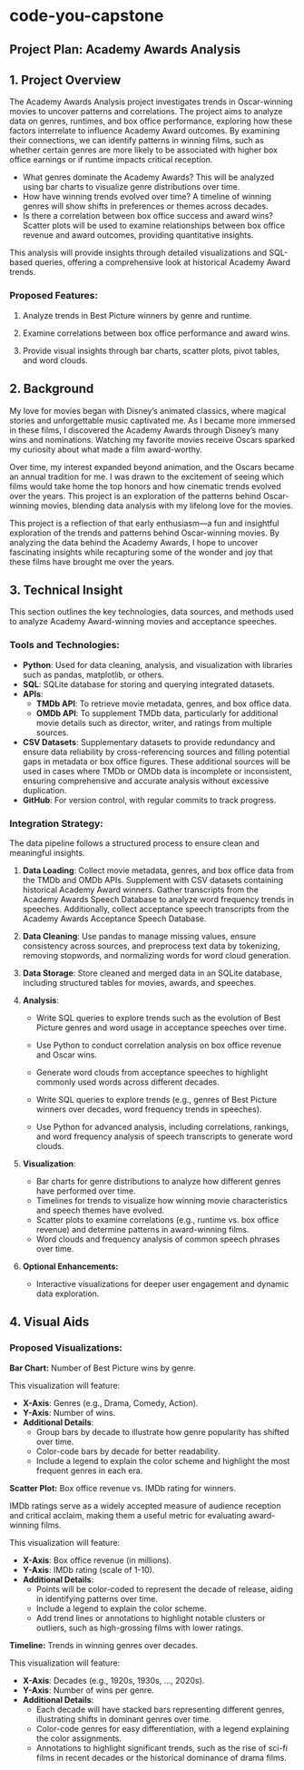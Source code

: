 # code-you-capstone

## Project Plan: Academy Awards Analysis

## **1. Project Overview**

The Academy Awards Analysis project investigates trends in Oscar-winning movies to uncover patterns and correlations. The project aims to analyze data on genres, runtimes, and box office performance, exploring how these factors interrelate to influence Academy Award outcomes. By examining their connections, we can identify patterns in winning films, such as whether certain genres are more likely to be associated with higher box office earnings or if runtime impacts critical reception.

- What genres dominate the Academy Awards? This will be analyzed using bar charts to visualize genre distributions over time.
- How have winning trends evolved over time? A timeline of winning genres will show shifts in preferences or themes across decades.
- Is there a correlation between box office success and award wins? Scatter plots will be used to examine relationships between box office revenue and award outcomes, providing quantitative insights.

This analysis will provide insights through detailed visualizations and SQL-based queries, offering a comprehensive look at historical Academy Award trends.

### **Proposed Features:**

1. Analyze trends in Best Picture winners by genre and runtime.

2. Examine correlations between box office performance and award wins.

3. Provide visual insights through bar charts, scatter plots, pivot tables, and word clouds.

## **2. Background**

My love for movies began with Disney’s animated classics, where magical stories and unforgettable music captivated me. As I became more immersed in these films, I discovered the Academy Awards through Disney’s many wins and nominations. Watching my favorite movies receive Oscars sparked my curiosity about what made a film award-worthy.

Over time, my interest expanded beyond animation, and the Oscars became an annual tradition for me. I was drawn to the excitement of seeing which films would take home the top honors and how cinematic trends evolved over the years. This project is an exploration of the patterns behind Oscar-winning movies, blending data analysis with my lifelong love for the movies.

This project is a reflection of that early enthusiasm—a fun and insightful exploration of the trends and patterns behind Oscar-winning movies. By analyzing the data behind the Academy Awards, I hope to uncover fascinating insights while recapturing some of the wonder and joy that these films have brought me over the years.

## **3. Technical Insight**

This section outlines the key technologies, data sources, and methods used to analyze Academy Award-winning movies and acceptance speeches.

### **Tools and Technologies:**

- **Python**: Used for data cleaning, analysis, and visualization with libraries such as pandas, matplotlib, or others.
- **SQL**: SQLite database for storing and querying integrated datasets.
- **APIs**:
  - **TMDb API**: To retrieve movie metadata, genres, and box office data.
  - **OMDb API**: To supplement TMDb data, particularly for additional movie details such as director, writer, and ratings from multiple sources.
- **CSV Datasets**: Supplementary datasets to provide redundancy and ensure data reliability by cross-referencing sources and filling potential gaps in metadata or box office figures. These additional sources will be used in cases where TMDb or OMDb data is incomplete or inconsistent, ensuring comprehensive and accurate analysis without excessive duplication.
- **GitHub**: For version control, with regular commits to track progress.

### **Integration Strategy:**

The data pipeline follows a structured process to ensure clean and meaningful insights.

1. **Data Loading**: Collect movie metadata, genres, and box office data from the TMDb and OMDb APIs. Supplement with CSV datasets containing historical Academy Award winners. Gather transcripts from the Academy Awards Speech Database to analyze word frequency trends in speeches. Additionally, collect acceptance speech transcripts from the Academy Awards Acceptance Speech Database.

2. **Data Cleaning**: Use pandas to manage missing values, ensure consistency across sources, and preprocess text data by tokenizing, removing stopwords, and normalizing words for word cloud generation.

3. **Data Storage**: Store cleaned and merged data in an SQLite database, including structured tables for movies, awards, and speeches.

4. **Analysis**:

   - Write SQL queries to explore trends such as the evolution of Best Picture genres and word usage in acceptance speeches over time.

   - Use Python to conduct correlation analysis on box office revenue and Oscar wins.

   - Generate word clouds from acceptance speeches to highlight commonly used words across different decades.

   - Write SQL queries to explore trends (e.g., genres of Best Picture winners over decades, word frequency trends in speeches).

   - Use Python for advanced analysis, including correlations, rankings, and word frequency analysis of speech transcripts to generate word clouds.

5. **Visualization**:

   - Bar charts for genre distributions to analyze how different genres have performed over time.
   - Timelines for trends to visualize how winning movie characteristics and speech themes have evolved.
   - Scatter plots to examine correlations (e.g., runtime vs. box office revenue) and determine patterns in award-winning films.
   - Word clouds and frequency analysis of common speech phrases over time.

6. **Optional Enhancements:**

   - Interactive visualizations for deeper user engagement and dynamic data exploration.

## **4. Visual Aids**

### **Proposed Visualizations:**

**Bar Chart:** Number of Best Picture wins by genre.

This visualization will feature:

- **X-Axis**: Genres (e.g., Drama, Comedy, Action).
- **Y-Axis**: Number of wins.
- **Additional Details**:
  - Group bars by decade to illustrate how genre popularity has shifted over time.
  - Color-code bars by decade for better readability.
  - Include a legend to explain the color scheme and highlight the most frequent genres in each era.

**Scatter Plot:** Box office revenue vs. IMDb rating for winners.

IMDb ratings serve as a widely accepted measure of audience reception and critical acclaim, making them a useful metric for evaluating award-winning films.&#x20;

This visualization will feature:

- **X-Axis**: Box office revenue (in millions).
- **Y-Axis**: IMDb rating (scale of 1-10).
- **Additional Details**:
  - Points will be color-coded to represent the decade of release, aiding in identifying patterns over time.
  - Include a legend to explain the color scheme.
  - Add trend lines or annotations to highlight notable clusters or outliers, such as high-grossing films with lower ratings.

**Timeline:** Trends in winning genres over decades.

This visualization will feature:

- **X-Axis**: Decades (e.g., 1920s, 1930s, ..., 2020s).
- **Y-Axis**: Number of wins per genre.
- **Additional Details**:
  - Each decade will have stacked bars representing different genres, illustrating shifts in dominant genres over time.
  - Color-code genres for easy differentiation, with a legend explaining the color assignments.
  - Annotations to highlight significant trends, such as the rise of sci-fi films in recent decades or the historical dominance of drama films.
